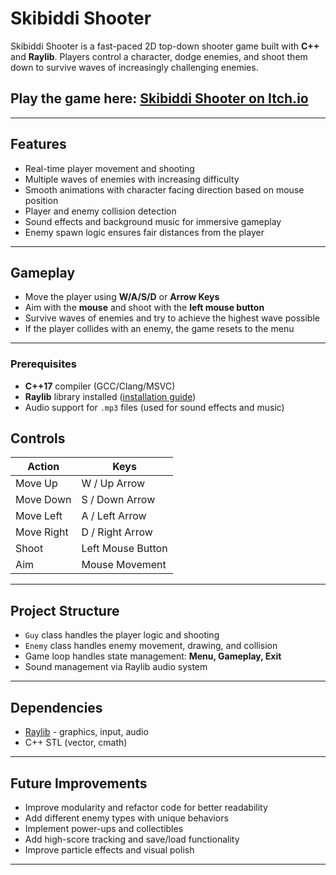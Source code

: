 

# Skibiddi Shooter

Skibiddi Shooter is a fast-paced 2D top-down shooter game built with **C++** and **Raylib**. Players control a character, dodge enemies, and shoot them down to survive waves of increasingly challenging enemies.

## Play the game here: [Skibiddi Shooter on Itch.io](https://marshaldevs.itch.io/skibiddi-shooter)

---

## Features

- Real-time player movement and shooting
- Multiple waves of enemies with increasing difficulty
- Smooth animations with character facing direction based on mouse position
- Player and enemy collision detection
- Sound effects and background music for immersive gameplay
- Enemy spawn logic ensures fair distances from the player

---

## Gameplay

- Move the player using **W/A/S/D** or **Arrow Keys**
- Aim with the **mouse** and shoot with the **left mouse button**
- Survive waves of enemies and try to achieve the highest wave possible
- If the player collides with an enemy, the game resets to the menu

---


### Prerequisites

- **C++17** compiler (GCC/Clang/MSVC)
- **Raylib** library installed ([installation guide](https://www.raylib.com/))
- Audio support for `.mp3` files (used for sound effects and music)



## Controls

| Action     | Keys              |
| ---------- | ----------------- |
| Move Up    | W / Up Arrow      |
| Move Down  | S / Down Arrow    |
| Move Left  | A / Left Arrow    |
| Move Right | D / Right Arrow   |
| Shoot      | Left Mouse Button |
| Aim        | Mouse Movement    |

---

## Project Structure


* `Guy` class handles the player logic and shooting
* `Enemy` class handles enemy movement, drawing, and collision
* Game loop handles state management: **Menu, Gameplay, Exit**
* Sound management via Raylib audio system

---

## Dependencies

* [Raylib](https://www.raylib.com/) - graphics, input, audio
* C++ STL (vector, cmath)

---

## Future Improvements

* Improve modularity and refactor code for better readability
* Add different enemy types with unique behaviors
* Implement power-ups and collectibles
* Add high-score tracking and save/load functionality
* Improve particle effects and visual polish

---